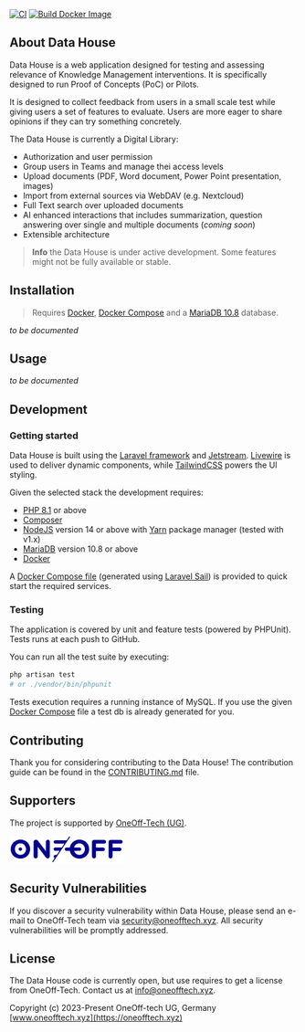 [![CI](https://github.com/data-house/data-house/actions/workflows/ci.yml/badge.svg)](https://github.com/data-house/data-house/actions/workflows/ci.yml) [![Build Docker Image](https://github.com/data-house/data-house/actions/workflows/docker.yml/badge.svg)](https://github.com/data-house/data-house/actions/workflows/docker.yml)


## About Data House

Data House is a web application designed for testing and assessing relevance of Knowledge Management interventions.
It is specifically designed to run Proof of Concepts (PoC) or Pilots.

It is designed to collect feedback from users in a small scale test while giving users a set of features to evaluate. Users are more eager to share opinions if they can try something concretely.

The Data House is currently a Digital Library:

- Authorization and user permission
- Group users in Teams and manage thei access levels
- Upload documents (PDF, Word document, Power Point presentation, images)
- Import from external sources via WebDAV (e.g. Nextcloud)
- Full Text search over uploaded documents
- AI enhanced interactions that includes summarization, question answering over single and multiple documents (_coming soon_)
- Extensible architecture

> **Info** the Data House is under active development. Some features might not be fully available or stable.

## Installation

> Requires [Docker](https://www.docker.com/), [Docker Compose](https://docs.docker.com/compose/) and a [MariaDB 10.8](https://mariadb.org/) database.

_to be documented_

## Usage

_to be documented_


## Development

### Getting started

Data House is built using the [Laravel framework](https://laravel.com/) and 
[Jetstream](https://jetstream.laravel.com/2.x/introduction.html). 
[Livewire](https://laravel-livewire.com/) is used to deliver dynamic
components, while [TailwindCSS](https://tailwindcss.com/) powers
the UI styling.

Given the selected stack the development requires:

- [PHP 8.1](https://www.php.net/) or above
- [Composer](https://getcomposer.org/)
- [NodeJS](https://nodejs.org/en/) version 14 or above with [Yarn](https://yarnpkg.com/getting-started/install) package manager (tested with v1.x)
- [MariaDB](https://mariadb.org/) version 10.8 or above
- [Docker](https://www.docker.com/)

A [Docker Compose file](./docker-compose.yml) (generated using [Laravel Sail](https://laravel.com/docs/10.x/sail)) is provided to quick start the required services.

### Testing

The application is covered by unit and feature tests (powered by PHPUnit).
Tests runs at each push to GitHub.

You can run all the test suite by executing:

```bash
php artisan test
# or ./vendor/bin/phpunit
```

Tests execution requires a running instance of MySQL. If you use the given [Docker Compose](./docker-compose.yml) file a test db is already generated for you.


## Contributing

Thank you for considering contributing to the Data House! The contribution guide can be found in the [CONTRIBUTING.md](./.github/CONTRIBUTING.md) file.


## Supporters

The project is supported by [OneOff-Tech (UG)](https://oneofftech.de).

<p align="left"><a href="https://oneofftech.de" target="_blank"><img src="https://raw.githubusercontent.com/OneOffTech/.github/main/art/oneofftech-logo.svg" width="200"></a></p>

## Security Vulnerabilities

If you discover a security vulnerability within Data House, please send an e-mail to OneOff-Tech team via [security@oneofftech.xyz](mailto:security@oneofftech.xyz). All security vulnerabilities will be promptly addressed.

## License

The Data House code is currently open, but use requires to get a license from OneOff-Tech. Contact us at info@oneofftech.xyz.

Copyright (c) 2023-Present OneOff-tech UG, Germany [www.oneofftech.xyz](https://oneofftech.xyz)

